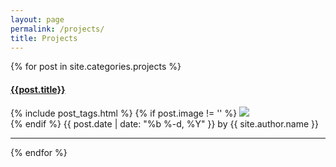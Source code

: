 ```yaml
---
layout: page
permalink: /projects/
title: Projects
---
```


<div id="archives">
  <div class="archive-group">
    {% for post in site.categories.projects %}
        <article class="archive-item">
        <h4><a href="{{ site.baseurl }}{{ post.url }}">{{post.title}}</a></h4>
          {% include post_tags.html %}
             {% if post.image != '' %}
              <img class="thumbnail" src="{{ post.image }}"/>
               </br>
             {% endif %}
           <span class="post-meta">
           <time class="post-date" datetime="{{ page.date | date:"%Y-%m-%d" }}">{{ post.date | date: "%b %-d, %Y" }}</time>
           <span class="post-author">by {{ site.author.name }}</span>
          </span>
        </article>
       <hr>
    {% endfor %}
  </div>
</div>
<!-- Global site tag (gtag.js) - Google Analytics -->
<script async src="https://www.googletagmanager.com/gtag/js?id=UA-92073995-2"></script>
<script>
  window.dataLayer = window.dataLayer || [];
  function gtag(){dataLayer.push(arguments);}
  gtag('js', new Date());

  gtag('config', 'UA-92073995-2');
</script>

